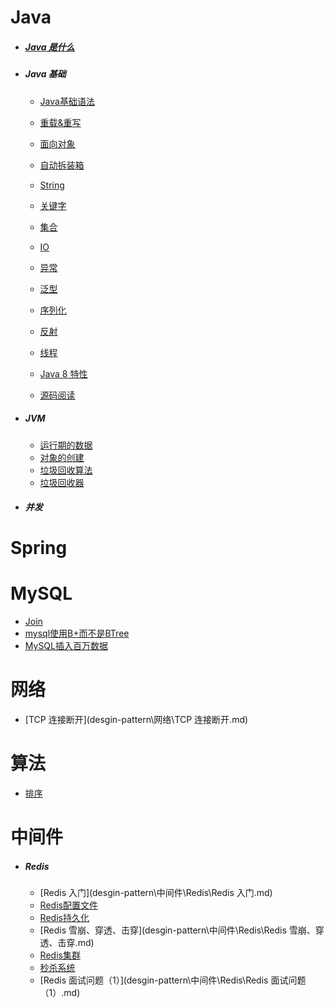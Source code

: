 # Java

- ##### [Java 是什么](desgin-pattern/Java/Java是什么.md)
  
- ##### Java 基础

  + [Java基础语法](desgin-pattern/Java/Java基础/Java基础语法.md)

  + [重载&重写](desgin-pattern/Java/Java基础/重载&重写.md)
	
  + [面向对象](desgin-pattern/Java/Java基础/面向对象.md)

  + [自动拆装箱](desgin-pattern/Java/Java基础/自动拆装箱.md)
  
  + [String](desgin-pattern/Java/Java基础/String.md)
  
  + [关键字](desgin-pattern/Java/Java基础/关键字.md)
  
  + [集合](desgin-pattern/Java/Java基础/集合.md)
  
  + [IO](desgin-pattern/Java/Java基础/IO.md)
  
  + [异常](desgin-pattern/Java/Java基础/异常.md)
  
  + [泛型](desgin-pattern/Java/Java基础/泛型.md)
  
  + [序列化](desgin-pattern/Java/Java基础/序列化.md)
  
  + [反射](desgin-pattern/Java/Java基础/反射.md)
  
  + [线程](desgin-pattern/Java/Java基础/线程.md)
  
  + [Java 8 特性](desgin-pattern/Java/Java基础/Java8特性.md)
  
  + [源码阅读](desgin-pattern/Java/Java基础/源码阅读.md)
	
- ##### JVM

  * [运行期的数据](desgin-pattern\Java\JVM\runtimeData.md)  
  * [对象的创建](desgin-pattern\Java\JVM\createObject.md)  
  * [垃圾回收算法](desgin-pattern\Java\JVM\garbageCollectA.md)  
  * [垃圾回收器](desgin-pattern\Java\JVM\garbageCollect.md)

- ##### 并发



# Spring





# MySQL

- [Join](desgin-pattern\MySQL\Join.md)
- [mysql使用B+而不是BTree](desgin-pattern\MySQL\mysql使用B+而不是BTree.md)
- [MySQL插入百万数据](desgin-pattern\MySQL\MySQL插入百万数据.md)

# 网络

- [TCP 连接断开](desgin-pattern\网络\TCP 连接断开.md)

# 算法

- [排序](desgin-pattern\算法\排序.md) 

  

# 中间件

- ##### Redis 

  * [Redis 入门](desgin-pattern\中间件\Redis\Redis 入门.md)
  * [Redis配置文件](desgin-pattern\中间件\Redis\Redis配置文件.md)
  * [Redis持久化](desgin-pattern\中间件\Redis\Redis持久化.md)
  * [Redis 雪崩、穿透、击穿](desgin-pattern\中间件\Redis\Redis 雪崩、穿透、击穿.md)
  * [Redis集群](desgin-pattern\中间件\Redis\Redis集群.md)
  * [秒杀系统](https://mp.weixin.qq.com/s/KWb3POodisbOEsQVblsoGw)
  * [Redis 面试问题（1）](desgin-pattern\中间件\Redis\Redis 面试问题（1）.md)